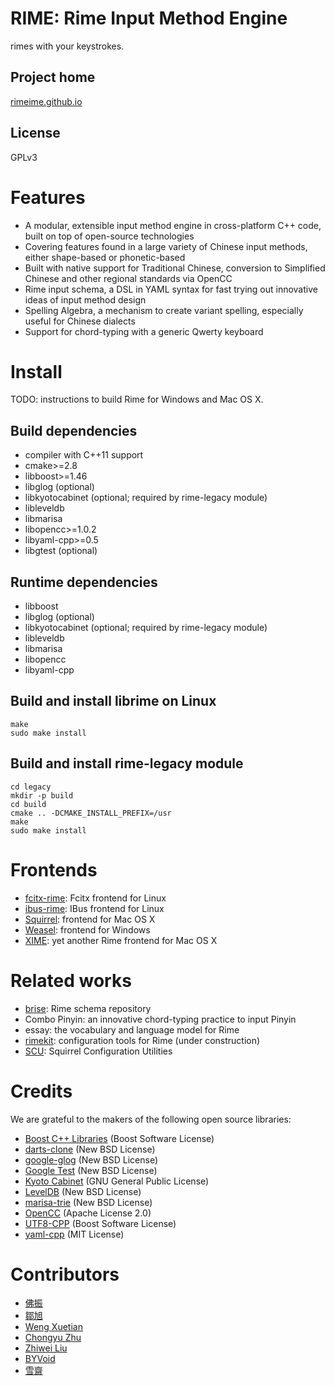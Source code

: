 <meta charset="UTF-8">

RIME: Rime Input Method Engine
===
rimes with your keystrokes.

Project home
---
[rimeime.github.io](http://rimeime.github.io)

License
---
GPLv3

Features
===
  - A modular, extensible input method engine in cross-platform C++ code, built on top of open-source technologies
  - Covering features found in a large variety of Chinese input methods, either shape-based or phonetic-based
  - Built with native support for Traditional Chinese, conversion to Simplified Chinese and other regional standards via OpenCC
  - Rime input schema, a DSL in YAML syntax for fast trying out innovative ideas of input method design
  - Spelling Algebra, a mechanism to create variant spelling, especially useful for Chinese dialects
  - Support for chord-typing with a generic Qwerty keyboard

Install
===
TODO: instructions to build Rime for Windows and Mac OS X.

Build dependencies
---
  - compiler with C++11 support
  - cmake>=2.8
  - libboost>=1.46
  - libglog (optional)
  - libkyotocabinet (optional; required by rime-legacy module)
  - libleveldb
  - libmarisa
  - libopencc>=1.0.2
  - libyaml-cpp>=0.5
  - libgtest (optional)

Runtime dependencies
---
  - libboost
  - libglog (optional)
  - libkyotocabinet (optional; required by rime-legacy module)
  - libleveldb
  - libmarisa
  - libopencc
  - libyaml-cpp

Build and install librime on Linux
---
```
make
sudo make install
```

Build and install rime-legacy module
---
```
cd legacy
mkdir -p build
cd build
cmake .. -DCMAKE_INSTALL_PREFIX=/usr
make
sudo make install
```

Frontends
===
  - [fcitx-rime](https://github.com/fcitx/fcitx-rime): Fcitx frontend for Linux
  - [ibus-rime](https://github.com/lotem/ibus-rime): IBus frontend for Linux
  - [Squirrel](https://github.com/lotem/squirrel): frontend for Mac OS X
  - [Weasel](https://github.com/lotem/weasel): frontend for Windows
  - [XIME](https://github.com/stackia/XIME): yet another Rime frontend for Mac OS X

Related works
===
  - [brise](https://github.com/lotem/brise): Rime schema repository
  - Combo Pinyin: an innovative chord-typing practice to input Pinyin
  - essay: the vocabulary and language model for Rime
  - [rimekit](https://github.com/lotem/rimekit): configuration tools for Rime (under construction)
  - [SCU](https://github.com/neolee/SCU/): Squirrel Configuration Utilities

Credits
===
We are grateful to the makers of the following open source libraries:

  - [Boost C++ Libraries](http://www.boost.org/) (Boost Software License)
  - [darts-clone](https://code.google.com/p/darts-clone/) (New BSD License)
  - [google-glog](https://code.google.com/p/google-glog/) (New BSD License)
  - [Google Test](https://code.google.com/p/googletest/) (New BSD License)
  - [Kyoto Cabinet](http://fallabs.com/kyotocabinet/) (GNU General Public License)
  - [LevelDB](https://github.com/google/leveldb) (New BSD License)
  - [marisa-trie](https://code.google.com/p/marisa-trie/) (New BSD License)
  - [OpenCC](https://github.com/BYVoid/OpenCC) (Apache License 2.0)
  - [UTF8-CPP](http://utfcpp.sourceforge.net/) (Boost Software License)
  - [yaml-cpp](https://code.google.com/p/yaml-cpp/) (MIT License)

Contributors
===
  - [佛振](https://github.com/lotem)
  - [鄒旭](https://githbu.com/zouivex)
  - [Weng Xuetian](http://csslayer.info)
  - [Chongyu Zhu](http://lembacon.com)
  - [Zhiwei Liu](https://github.com/liuzhiwei)
  - [BYVoid](http://www.byvoid.com)
  - [雪齋](https://github.com/LEOYoon-Tsaw)

